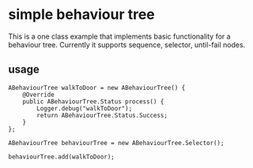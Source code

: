 # simple behaviour tree

This is a one class example that implements basic functionality for a behaviour tree. Currently it supports sequence, selector, until-fail nodes.

## usage

    ABehaviourTree walkToDoor = new ABehaviourTree() {
        @Override
        public ABehaviourTree.Status process() {
            Logger.debug("walkToDoor");
            return ABehaviourTree.Status.Success;
        }
    };

    ABehaviourTree behaviourTree = new ABehaviourTree.Selector();

    behaviourTree.add(walkToDoor);